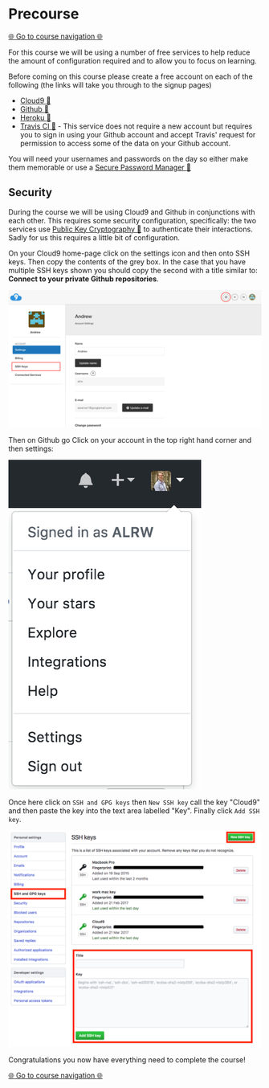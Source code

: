 Precourse
=========

[:globe_with_meridians: Go to course navigation :globe_with_meridians:](./navigation.md)

For this course we will be using a number of free services to help reduce the amount of configuration required and to allow you to focus on learning.

Before coming on this course please create a free account on each of the following (the links will take you through to the signup pages)

 - [Cloud9 :link:](https://c9.io/signup)
 - [Github :link:](https://github.com/join)
 - [Heroku :link:](https://signup.heroku.com)
 - [Travis CI :link:](https://travis-ci.org/auth) - This service does not require a new account but requires you to sign in using your Github account and accept Travis' request for permission to access some of the data on your Github account.

You will need your usernames and passwords on the day so either make them memorable or use a [Secure Password Manager :link:](https://www.lastpass.com/)


Security
--------

During the course we will be using Cloud9 and Github in conjunctions with each other. This requires some security configuration, specifically: the two services use [Public Key Cryptography :link:](https://en.wikipedia.org/wiki/Public-key_cryptography) to authenticate their interactions. Sadly for us this requires a little bit of configuration.

On your Cloud9 home-page click on the settings icon and then onto SSH keys. Then copy the contents of the grey box. In the case that you have multiple SSH keys shown you should copy the second with a title similar to: **Connect to your private Github repositories**.

![Cloud 9 SSH](./images/cloud9SSH.png)

Then on Github go Click on your account in the top right hand corner and then settings:

![github settings](./images/githubSettings.png)

Once here click on `SSH and GPG keys` then `New SSH key` call the key "Cloud9" and then paste the key into the text area labelled "Key". Finally click `Add SSH key`. 

![github ssh](./images/githubSSH.png)

Congratulations you now have everything need to complete the course!

[:globe_with_meridians: Go to course navigation :globe_with_meridians:](./navigation.md)

